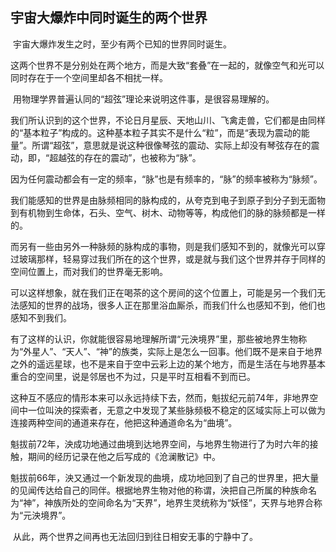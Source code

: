 ## 宇宙大爆炸中同时诞生的两个世界

​		宇宙大爆炸发生之时，至少有两个已知的世界同时诞生。

​		这两个世界不是分别处在两个地方，而是大致“套叠”在一起的，就像空气和光可以同时存在于一个空间里却各不相扰一样。

​		用物理学界普遍认同的“超弦”理论来说明这件事，是很容易理解的。

​		我们所认识到的这个世界，不论日月星辰、天地山川、飞禽走兽，它们都是由同样的“基本粒子”构成的。这种基本粒子其实不是什么“粒”，而是“表现为震动的能量”。所谓“超弦”，意思就是说这种很像琴弦的震动、实际上却没有琴弦存在的震动，即，“超越弦的存在的震动”，也被称为“脉”。

​		因为任何震动都会有一定的频率，“脉”也是有频率的，“脉”的频率被称为“脉频”。

​		我们能感知的世界是由脉频相同的脉构成的，从夸克到电子到原子到分子到无面物到有机物到生命体，石头、空气、树木、动物等等，构成他们的脉的脉频都是一样的。

​		而另有一些由另外一种脉频的脉构成的事物，则是我们感知不到的，就像光可以穿过玻璃那样，轻易穿过我们所在的这个世界，或是就与我们这个世界并存于同样的空间位置上，而对我们的世界毫无影响。

​		可以这样想象，就在我们正在喝茶的这个房间的这个位置上，可能是另一个我们无法感知的世界的战场，很多人正在那里浴血厮杀，而我们什么也感知不到，他们也感知不到我们。

​		有了这样的认识，你就能很容易地理解所谓“元泱境界”里，那些被地界生物称为“外星人”、“天人”、“神”的族类，实际上是怎么一回事。他们既不是来自于地界之外的遥远星球，也不是来自于空中云彩上边的某个地方，而是生活在与地界基本重合的空间里，说是邻居也不为过，只是平时互相看不到而已。

​		这种互不感应的情形本来可以永远持续下去，然而，魁拔纪元前74年，非地界空间中一位叫泱的探索者，无意之中发现了某些脉频极不稳定的区域实际上可以做为连接两种空间的通道来存在，他把这种通道命名为“曲境”。

​		魁拔前72年，泱成功地通过曲境到达地界空间，与地界生物进行了为时六年的接触，期间的经历记录在他之后写成的《沧澜散记》中。

​		魁拔前66年，泱又通过一个新发现的曲境，成功地回到了自己的世界里，把大量的见闻传达给自己的同伴。根据地界生物对他的称谓，泱把自己所属的种族命名为“神”，神族所处的空间命名为“天界”，地界生灵统称为“妖怪”，天界与地界合称为“元泱境界”。

​		从此，两个世界之间再也无法回归到往日相安无事的宁静中了。